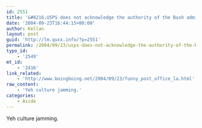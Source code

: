 ```yaml
---
id: 2551
title: '&#8216;USPS does not acknowledge the authority of the Bush administration.&#8217;'
date: '2004-09-23T16:44:15+00:00'
author: Kellan
layout: post
guid: 'http://lm.quxx.info/?p=2551'
permalink: /2004/09/23/usps-does-not-acknowledge-the-authority-of-the-bush-administration/
typo_id:
    - '2549'
mt_id:
    - '2416'
link_related:
    - 'http://www.boingboing.net/2004/09/23/funny_post_office_la.html'
raw_content:
    - 'Yeh culture jamming.'
categories:
    - Aside
---
```


Yeh culture jamming.